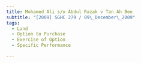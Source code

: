 ```yaml
---
title: Mohamed Ali s/o Abdul Razak v Tan Ah Bee
subtitle: "[2009] SGHC 279 / 09\_December\_2009"
tags:
  - Land
  - Option to Purchase
  - Exercise of Option
  - Specific Performance

---
```


